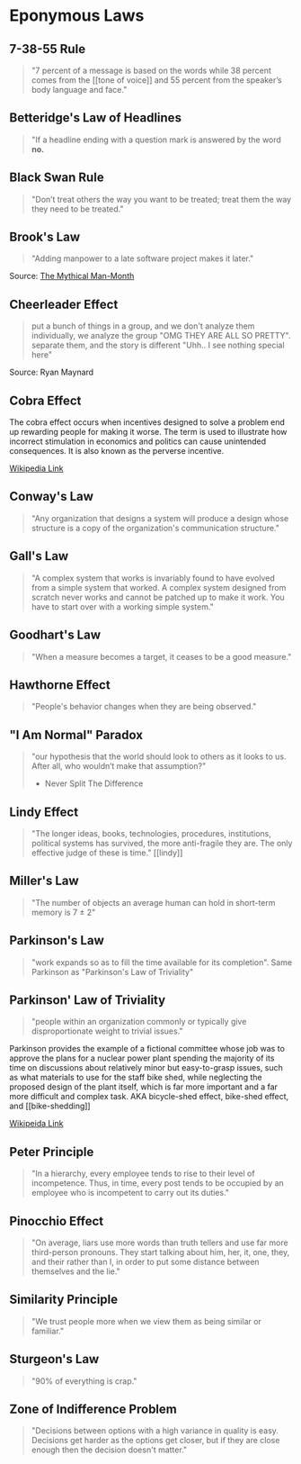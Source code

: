 # Eponymous Laws

## 7-38-55 Rule

> "7 percent of a message is based on the words while 38 percent comes from the [[tone of voice]] and 55 percent from the speaker’s body language and face."

## Betteridge's Law of Headlines

> "If a headline ending with a question mark is answered by the word __no.__

## Black Swan Rule

> "Don’t treat others the way you want to be treated; treat them the way they need to be treated."

## Brook's Law

> "Adding manpower to a late software project makes it later."

Source: [The Mythical Man-Month](https://en.wikipedia.org/wiki/The_Mythical_Man-Month)

## Cheerleader Effect

> put a bunch of things in a group, and we don't analyze them individually, we analyze the group "OMG THEY ARE ALL SO PRETTY". separate them, and the story is different "Uhh.. I see nothing special here"

Source: Ryan Maynard
## Cobra Effect

The cobra effect occurs when incentives designed to solve a problem end up rewarding people for making it worse. The term is used to illustrate how incorrect stimulation in economics and politics can cause unintended consequences. It is also known as the perverse incentive.

[Wikipedia Link](https://en.wikipedia.org/wiki/Cobra_effect)

## Conway's Law

> "Any organization that designs a system will produce a design whose structure is a copy of the organization's communication structure."

## Gall's Law

> "A complex system that works is invariably found to have evolved from a simple system that worked. A complex system designed from scratch never works and cannot be patched up to make it work. You have to start over with a working simple system."

## Goodhart's Law

> "When a measure becomes a target, it ceases to be a good measure."

## Hawthorne Effect

> "People's behavior changes when they are being observed."

## "I Am Normal" Paradox

> "our hypothesis that the world should look to others as it looks to us. After all, who wouldn’t make that assumption?" 
> - Never Split The Difference

## Lindy Effect

> "The longer ideas, books, technologies, procedures, institutions, political systems has survived, the more anti-fragile they are. The only effective judge of these is time." 
[[lindy]]

## Miller's Law

> "The number of objects an average human can hold in short-term memory is 7 ± 2"

## Parkinson's Law

> "work expands so as to fill the time available for its completion". Same Parkinson as "Parkinson's Law of Triviality"

## Parkinson' Law of Triviality

> "people within an organization commonly or typically give disproportionate weight to trivial issues."

Parkinson provides the example of a fictional committee whose job was to approve the plans for a nuclear power plant spending the majority of its time on discussions about relatively minor but easy-to-grasp issues, such as what materials to use for the staff bike shed, while neglecting the proposed design of the plant itself, which is far more important and a far more difficult and complex task. AKA bicycle-shed effect, bike-shed effect, and [[bike-shedding]]

[Wikipeida Link](https://en.wikipedia.org/wiki/Law_of_triviality)

## Peter Principle

> "In a hierarchy, every employee tends to rise to their level of incompetence. Thus, in time, every post tends to be occupied by an employee who is incompetent to carry out its duties."

## Pinocchio Effect

> "On average, liars use more words than truth tellers and use far more third-person pronouns. They start talking about him, her, it, one, they, and their rather than I, in order to put some distance between themselves and the lie."

## Similarity Principle

> "We trust people more when we view them as being similar or familiar."

## Sturgeon's Law

> "90% of everything is crap."

## Zone of Indifference Problem

> "Decisions between options with a high variance in quality is easy. Decisions get harder as the options get closer, but if they are close enough then the decision doesn't matter."
